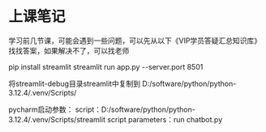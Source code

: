 # 上课笔记
学习前几节课，可能会遇到一些问题，可以先从以下《VIP学员答疑汇总知识库》找找答案，如果解决不了，可以找老师

pip install streamlit
streamlit run app.py --server.port 8501

将streamlit-debug目录streamlit中复制到 D:/software/python/python-3.12.4/.venv/Scripts/

pycharm启动参数：
script：D:/software/python/python-3.12.4/.venv/Scripts/streamlit
script parameters：run chatbot.py